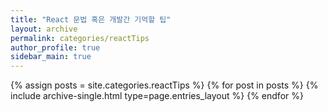 ```yaml
---
title: "React 문법 혹은 개발간 기억할 팁"
layout: archive
permalink: categories/reactTips
author_profile: true
sidebar_main: true
---
```


{% assign posts = site.categories.reactTips %}
{% for post in posts %} {% include archive-single.html type=page.entries_layout %} {% endfor %}
